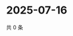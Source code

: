 # 2025-07-16

共 0 条

<!-- BEGIN ZHIHUVIDEO -->
<!-- 最后更新时间 Wed Jul 16 2025 00:15:22 GMT+0800 (China Standard Time) -->

<!-- END ZHIHUVIDEO -->

